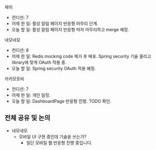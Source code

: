 
제이
- 컨디션: 7
- 어제 한 일: 활성 알림 페이지 반응형 마무리 단계.
- 오늘 할 일: 활성 알림 페이지 반응형 마저 마무리하고 merge 예정.

네모네모
- 컨디션: 8
- 어제 한 일: Redis mocking code 제거 후 배포. Spring security 기술 올리고 library에 맞게 OAuth 적용 중.
- 오늘 할 일: Spring security OAuth 적용 예정.

카카모토비
- 컨디션: 7
- 어제 한 일: 개인 일정.
- 오늘 할 일: DashboardPage 반응형 진행. TODO 확인.
## 전체 공유 및 논의
- 네모네모
	- 모바일 UI 구현 중인데 기술을 쓰는가?
		- 일단 모바일 웹 반응형 진행 중입니다.
